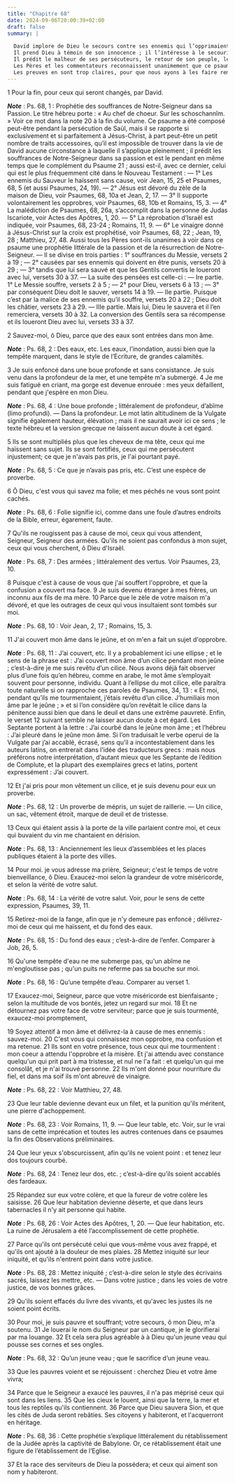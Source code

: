 ```yaml
---
title: "Chapitre 68"
date: 2024-09-06T20:00:39+02:00
draft: false
summary: |
  
  David implore de Dieu le secours contre ses ennemis qui l’opprimaient injustement.
  Il prend Dieu à témoin de son innocence ; il l’intéresse à le secourir, par intérêt pour sa propre gloire.
  Il prédit le malheur de ses persécuteurs, le retour de son peuple, le rétablissement de Jérusalem et des villes de Juda.
  Les Pères et les commentateurs reconnaissent unanimement que ce psaume regarde le Messie.
  Les preuves en sont trop claires, pour que nous ayons à les faire remarquer dans les notes.
---
```



1 Pour la fin, pour ceux qui seront changés, par David.

***Note*** :  Ps. 68, 1 : Prophétie des souffrances de Notre-Seigneur dans sa Passion. Le titre hébreu porte : « Au chef de choeur. Sur les schoschannîm. » Voir ce mot dans la note 20 à la fin du volume. Ce psaume a été composé peut-être pendant la persécution de Saül, mais il se rapporte si exclusivement et si parfaitement à Jésus-Christ, à part peut-être un petit nombre de traits accessoires, qu’il est impossible de trouver dans la vie de David aucune circonstance à laquelle il s’applique pleinement ; il prédit les souffrances de Notre-Seigneur dans sa passion et est le pendant en même temps que le complément du Psaume 21 ; aussi est-il, avec ce dernier, celui qui est le plus fréquemment cité dans le Nouveau Testament : ― 1° Les ennemis du Sauveur le haïssent sans cause, voir Jean, 15, 25 et Psaumes, 68, 5 (et aussi Psaumes, 24, 19). ― 2° Jésus est dévoré du zèle de la maison de Dieu, voir Psaumes, 68, 10a et Jean, 2, 17. ― 3° Il supporte volontairement les opprobres, voir Psaumes, 68, 10b et Romains, 15, 3. ― 4° La
malédiction de Psaumes, 68, 26a, s’accomplit dans la personne de Judas Iscariote, voir Actes des Apôtres, 1, 20. ― 5° La réprobation d’Israël est indiquée, voir Psaumes, 68, 23-24 ; Romains, 11, 9. ― 6° Le vinaigre donné à Jésus-Christ sur la croix est prophétisé, voir Psaumes, 68, 22 ; Jean, 19, 28 ; Matthieu, 27, 48. Aussi tous les Pères sont-ils unanimes à voir dans ce psaume une prophétie littérale de la passion et de la résurrection de Notre-Seigneur. ― Il se divise en trois parties : 1° souffrances du Messie, versets 2 à 19 ; ― 2° causées par ses ennemis qui doivent en être punis, versets 20 à 29 ; ― 3° tandis que lui sera sauvé et que les Gentils convertis le loueront avec lui, versets 30 à 37. ― La suite des pensées est celle-ci : ― Ire partie. 1° Le Messie souffre, versets 2 à 5 ; ― 2° pour Dieu, versets 6 à 13 ; ― 3° par conséquent Dieu doit le sauver, versets 14 à 19. ― IIe partie. Puisque c’est par la malice de ses ennemis qu’il souffre, versets 20 à 22 ; Dieu doit les châtier, versets 23 à 29. ―
IIIe partie. Mais lui, Dieu le sauvera et il l’en remerciera, versets 30 à 32. La conversion des Gentils sera sa récompense et ils loueront Dieu avec lui, versets 33 à 37.


2 Sauvez-moi, ô Dieu, parce que des eaux sont entrées dans mon âme.

***Note*** :  Ps. 68, 2 : Des eaux, etc. Les eaux, l’inondation, aussi bien que la tempête marquent, dans le style de l’Ecriture, de grandes calamités.

3 Je suis enfoncé dans une boue profonde et sans consistance. Je suis venu dans la profondeur de la mer, et une tempête m'a submergé. 4 Je me suis fatigué en criant, ma gorge est devenue enrouée : mes yeux défaillent, pendant que j'espère en mon Dieu.

***Note*** :  Ps. 68, 4 : Une boue profonde ; littéralement de profondeur, d’abîme (limo profundi). ― Dans la profondeur. Le mot latin altitudinem de la Vulgate signifie également hauteur, élévation ; mais il ne saurait avoir ici ce sens ; le texte hébreu et la version grecque ne laissent aucun doute à cet égard.


5 Ils se sont multipliés plus que les cheveux de ma tête, ceux qui me haïssent sans sujet. Ils se sont fortifiés, ceux qui me persécutent injustement; ce que je n'avais pas pris, je l'ai pourtant payé.

***Note*** :  Ps. 68, 5 : Ce que je n’avais pas pris, etc. C’est une espèce de proverbe.

6 Ô Dieu, c'est vous qui savez ma folie; et mes péchés ne vous sont point cachés.

***Note*** :  Ps. 68, 6 : Folie signifie ici, comme dans une foule d’autres endroits de la Bible, erreur, égarement, faute.

7 Qu'ils ne rougissent pas à cause de moi, ceux qui vous attendent, Seigneur, Seigneur des armées. Qu'ils ne soient pas confondus à mon sujet, ceux qui vous cherchent, ô Dieu d'Israël.

***Note*** :  Ps. 68, 7 : Des armées ; littéralement des vertus. Voir Psaumes, 23, 10.


8 Puisque c'est à cause de vous que j'ai souffert l'opprobre, et que la confusion a couvert ma face. 9 Je suis devenu étranger à mes frères, un inconnu aux fils de ma mère. 10 Parce que le zèle de votre maison m'a dévoré, et que les outrages de ceux qui vous insultaient sont tombés sur moi.

***Note*** :  Ps. 68, 10 : Voir Jean, 2, 17 ; Romains, 15, 3.

11 J'ai couvert mon âme dans le jeûne, et on m'en a fait un sujet d'opprobre.

***Note*** :  Ps. 68, 11 : J’ai couvert, etc. Il y a probablement ici une ellipse ; et le sens de la phrase est : J’ai couvert mon âme d’un cilice pendant mon jeûne ; c’est-à-dire je me suis revêtu d’un cilice. Nous avons déjà fait observer plus d’une fois qu’en hébreu, comme en arabe, le mot âme s’employait souvent pour personne, individu. Quant à l’ellipse du mot cilice, elle paraîtra toute naturelle si on rapproche ces paroles de Psaumes, 34, 13 : « Et moi, pendant qu’ils me tourmentaient, j’étais revêtu d’un cilice. J’humiliais mon âme par le jeûne ; » et si l’on considère qu’on revêtait le cilice dans la pénitence aussi bien que dans le deuil et dans une extrême pauvreté. Enfin, le verset 12 suivant semble ne laisser aucun doute à cet égard. Les Septante portent à la lettre : J’ai courbé dans le jeûne mon âme ; et l’hébreu : J’ai pleuré dans le jeûne mon âme. Si l’on traduisait le verbe operui de la Vulgate par j’ai accablé, écrasé, sens qu’il a incontestablement dans les auteurs latins, on entrerait dans l’idée
des traducteurs grecs : mais nous préférons notre interprétation, d’autant mieux que les Septante de l’édition de Complute, et la plupart des exemplaires grecs et latins, portent expressément : J’ai couvert.

12 Et j'ai pris pour mon vêtement un cilice, et je suis devenu pour eux un proverbe.

***Note*** :  Ps. 68, 12 : Un proverbe de mépris, un sujet de raillerie. ― Un cilice, un sac, vêtement étroit, marque de deuil et de tristesse.

13 Ceux qui étaient assis à la porte de la ville parlaient contre moi, et ceux qui buvaient du vin me chantaient en dérision.

***Note*** :  Ps. 68, 13 : Anciennement les lieux d’assemblées et les places publiques étaient à la porte des villes.


14 Pour moi. je vous adresse ma prière, Seigneur; c'est le temps de votre bienveillance, ô Dieu. Exaucez-moi selon la grandeur de votre miséricorde, et selon la vérité de votre salut.

***Note*** :  Ps. 68, 14 : La vérité de votre salut. Voir, pour le sens de cette expression, Psaumes, 39, 11.

15 Retirez-moi de la fange, afin que je n'y demeure pas enfoncé ; délivrez-moi de ceux qui me haïssent, et du fond des eaux.

***Note*** :  Ps. 68, 15 : Du fond des eaux ; c’est-à-dire de l’enfer. Comparer à Job, 26, 5.

16 Qu'une tempête d'eau ne me submerge pas, qu'un abîme ne m'engloutisse pas ; qu'un puits ne referme pas sa bouche sur moi.

***Note*** :  Ps. 68, 16 : Qu’une tempête d’eau. Comparer au verset 1.

17 Exaucez-moi, Seigneur, parce que votre miséricorde est bienfaisante ; selon la multitude de vos bontés, jetez un regard sur moi. 18 Et ne détournez pas votre face de votre serviteur; parce que je suis tourmenté, exaucez-moi promptement,


19 Soyez attentif à mon âme et délivrez-la à cause de mes ennemis : sauvez-moi. 20 C'est vous qui connaissez mon opprobre, ma confusion et ma retenue. 21 Ils sont en votre présence, tous ceux qui me tourmentent : mon coeur a attendu l'opprobre et la misère. Et j'ai attendu avec constance quelqu'un qui prit part à ma tristesse, et nul ne l'a fait : et quelqu'un qui me consolât, et je n'ai trouvé personne. 22 Ils m'ont donné pour nourriture du fiel, et dans ma soif ils m'ont abreuvé de vinaigre.

***Note*** :  Ps. 68, 22 : Voir Matthieu, 27, 48.


23 Que leur table devienne devant eux un filet, et la punition qu'ils méritent, une pierre d'achoppement.

***Note*** :  Ps. 68, 23 : Voir Romains, 11, 9. ― Que leur table, etc. Voir, sur le vrai sans de cette imprécation et toutes les autres contenues dans ce psaumes la fin des Observations préliminaires.

24 Que leur yeux s'obscurcissent, afin qu'ils ne voient point : et tenez leur dos toujours courbé.

***Note*** :  Ps. 68, 24 : Tenez leur dos, etc. ; c’est-à-dire qu’ils soient accablés des fardeaux.

25 Répandez sur eux votre colère, et que la fureur de votre colère les saisisse. 26 Que leur habitation devienne déserte, et que dans leurs tabernacles il n'y ait personne qui habite.

***Note*** :  Ps. 68, 26 : Voir Actes des Apôtres, 1, 20. ― Que leur habitation, etc. La ruine de Jérusalem a été l’accomplissement de cette prophétie.

27 Parce qu'ils ont persécuté celui que vous-même vous avez frappé, et qu'ils ont ajouté à la douleur de mes plaies. 28 Mettez iniquité sur leur iniquité, et qu'ils n'entrent point dans votre justice.

***Note*** :  Ps. 68, 28 : Mettez iniquité ; c’est-à-dire selon le style des écrivains sacrés, laissez les mettre, etc. ― Dans votre justice ; dans les voies de votre justice, de vos bonnes grâces.

29 Qu'ils soient effacés du livre des vivants, et qu'avec les justes ils ne soient point écrits.


30 Pour moi, je suis pauvre et souffrant; votre secours, ô mon Dieu, m'a soutenu. 31 Je louerai le nom du Seigneur par un cantique, je le glorifierai par ma louange. 32 Et cela sera plus agréable à à Dieu qu'un jeune veau qui pousse ses cornes et ses ongles.

***Note*** :  Ps. 68, 32 : Qu’un jeune veau ; que le sacrifice d’un jeune veau.

33 Que les pauvres voient et se réjouissent : cherchez Dieu et votre âme vivra;


34 Parce que le Seigneur a exaucé les pauvres, il n'a pas méprisé ceux qui sont dans les liens. 35 Que les cieux le louent, ainsi que la terre, la mer et tous les reptiles qu'ils contiennent. 36 Parce que Dieu sauvera Sion, et que les cités de Juda seront rebâties. Ses citoyens y habiteront, et l'acquerront en héritage.

***Note*** :  Ps. 68, 36 : Cette prophétie s’explique littéralement du rétablissement de la Judée après la captivité de Babylone. Or, ce rétablissement était une figure de l’établissement de l’Eglise.

37 Et la race des serviteurs de Dieu la possédera; et ceux qui aiment son nom y habiteront.

